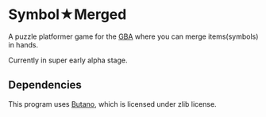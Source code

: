 # Symbol★Merged

A puzzle platformer game for the [GBA](https://en.wikipedia.org/wiki/Game_Boy_Advance) where you can merge items(symbols) in hands.

Currently in super early alpha stage.


## Dependencies

This program uses [Butano](https://github.com/GValiente/butano), which is licensed under zlib license.
